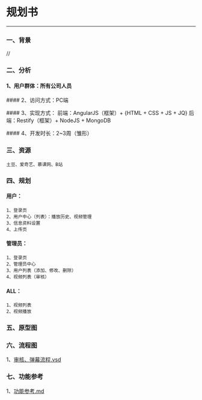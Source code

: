 # 规划书

---
### 一、背景
//
### 二、分析
#### 1、用户群体：所有公司人员
<p>
#### 2、访问方式：PC端
<p>
#### 3、实现方式：
    前端：AngularJS（框架）+ {HTML + CSS + JS + JQ}
    后端：Restify（框架）+ NodeJS + MongoDB
<p>
#### 4、开发时长：2~3周（雏形）
<p>

### 三、资源
    土豆、爱奇艺、慕课网、B站

### 四、规划
#### 用户：
    1、登录页
    2、用户中心（列表）：播放历史、视频管理
    3、信息资料设置
    4、上传页
#### 管理员：
    1、登录页
    2、管理员中心
    3、用户列表（添加、修改、删除）
    4、视频列表（审核）
#### ALL：
    1、视频列表
    2、视频播放
### 五、原型图
### 六、流程图
1、<a href="./流程/审核流程、弹幕流程.vsd">审核、弹幕流程.vsd</a>
### 七、功能参考
1、<a href="./功能参考.md" target="_blank">功能参考.md</a>